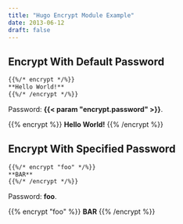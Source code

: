 ```yaml
---
title: "Hugo Encrypt Module Example"
date: 2013-06-12
draft: false
---
```


<!--more-->

## Encrypt With Default Password

```markdown
{{%/* encrypt */%}}
**Hello World!**
{{%/* /encrypt */%}}
```

Password: **{{< param "encrypt.password" >}}**.

{{% encrypt %}}
**Hello World!**
{{% /encrypt %}}

## Encrypt With Specified Password

```markdown
{{%/* encrypt "foo" */%}}
**BAR**
{{%/* /encrypt */%}}
```

Password: **foo**.

{{% encrypt "foo" %}}
**BAR**
{{% /encrypt %}}

